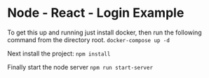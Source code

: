 # Node - React - Login Example
To get this up and running just install docker, then run the following command from the directory root.
``` docker-compose up -d ```

Next install the project:
```npm install```

Finally start the node server
```npm run start-server```